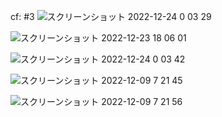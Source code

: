 cf: #3 
![スクリーンショット 2022-12-24 0 03 29](https://user-images.githubusercontent.com/997855/210122872-8f79ea32-b9b2-48bb-81b3-099e246ed24c.png)

![スクリーンショット 2022-12-23 18 06 01](https://user-images.githubusercontent.com/997855/209347032-0cb7a3a7-2b2b-4e87-84ee-10683a2b05a6.png)

![スクリーンショット 2022-12-24 0 03 42](https://user-images.githubusercontent.com/997855/210122887-c941a21c-bcd7-43cb-bb76-d2aac748a832.png)

![スクリーンショット 2022-12-09 7 21 45](https://user-images.githubusercontent.com/997855/206618643-b96fdfe3-71c7-4565-95e4-589ce7ff8822.png)

![スクリーンショット 2022-12-09 7 21 56](https://user-images.githubusercontent.com/997855/206618662-9a9cd960-e9aa-44b5-a5f4-d2d2158196c9.png)


<!--
![スクリーンショット 2022-11-30 20 47 14](https://user-images.githubusercontent.com/997855/204788668-216012d3-efec-454a-8b6a-f676656b4ba4.png)
-->

